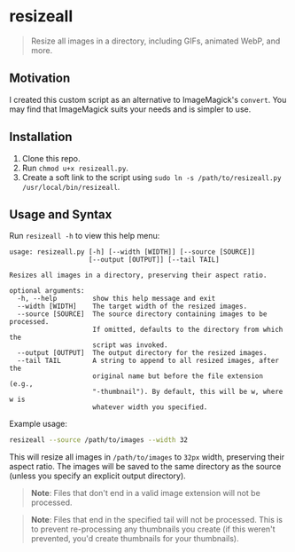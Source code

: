 # resizeall

> Resize all images in a directory, including GIFs, animated WebP, and more.

## Motivation

I created this custom script as an alternative to ImageMagick's `convert`. You may find that ImageMagick suits your needs and is simpler to use.

## Installation

1. Clone this repo.
2. Run `chmod u+x resizeall.py`.
3. Create a soft link to the script using `sudo ln -s /path/to/resizeall.py /usr/local/bin/resizeall`.

## Usage and Syntax

Run `resizeall -h` to view this help menu:

```
usage: resizeall.py [-h] [--width [WIDTH]] [--source [SOURCE]]
                    [--output [OUTPUT]] [--tail TAIL]

Resizes all images in a directory, preserving their aspect ratio.

optional arguments:
  -h, --help         show this help message and exit
  --width [WIDTH]    The target width of the resized images.
  --source [SOURCE]  The source directory containing images to be processed.
                     If omitted, defaults to the directory from which the
                     script was invoked.
  --output [OUTPUT]  The output directory for the resized images.
  --tail TAIL        A string to append to all resized images, after the
                     original name but before the file extension (e.g.,
                     "-thumbnail"). By default, this will be w, where w is
                     whatever width you specified.
```

Example usage:

```bash
resizeall --source /path/to/images --width 32
```

This will resize all images in `/path/to/images` to `32px` width, preserving their aspect ratio. The images will be saved to the same directory as the source (unless you specify an explicit output directory).

> **Note**: Files that don't end in a valid image extension will not be processed.

> **Note**: Files that end in the specified tail will not be processed. This is to prevent re-processing any thumbnails you create (if this weren't prevented, you'd create thumbnails for your thumbnails).
